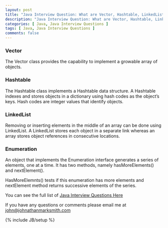 ```yaml
---
layout: post
title: "Java Interview Question: What are Vector, Hashtable, LinkedList and Enumeration?"
description: "Java Interview Question: What are Vector, Hashtable, LinkedList and Enumeration?"
categories: [ Java, Java Interview Questions ]
tags: [ Java, Java Interview Questions ]
comments: false
---
```



### Vector

The Vector class provides the capability to implement a growable array of objects.

### Hashtable

The Hashtable class implements a Hashtable data structure. A Hashtable indexes and stores objects in a dictionary using hash codes as the object’s keys.
Hash codes are integer values that identify objects.

### LinkedList

Removing or inserting elements in the middle of an array can be done using LinkedList. A LinkedList stores each object in a separate link whereas an array stores object references in consecutive locations.

### Enumeration

An object that implements the Enumeration interface generates a series of elements, one at a time. It has two methods, namely hasMoreElements() and nextElement().

HasMoreElemnts() tests if this enumeration has more elements and nextElement method returns successive elements of the series.


You can see the full list of <a href="/java-interview-questions.html">Java Interview Questions Here</a>

If you have any questions or comments please email me at <a href="mailto:john@johnathanmarksmith.com">john@johnathanmarksmith.com</a>

{% include JB/setup %}
